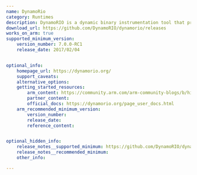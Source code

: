 ```yaml
---
name: DynamoRio
category: Runtimes
description: DynamoRIO is a dynamic binary instrumentation tool that provides a runtime code manipulation system.
download_url: https://github.com/DynamoRIO/dynamorio/releases
works_on_arm: true
supported_minimum_version:
    version_number: 7.0.0-RC1
    release_date: 2017/02/04


optional_info:
    homepage_url: https://dynamorio.org/
    support_caveats:
    alternative_options:
    getting_started_resources:
        arm_content: https://community.arm.com/arm-community-blogs/b/high-performance-computing-blog/posts/emulating-sve-on-armv8-using-dynamorio-and-armie
        partner_content:
        official_docs: https://dynamorio.org/page_user_docs.html
    arm_recommended_minimum_version:
        version_number:
        release_date:
        reference_content:


optional_hidden_info:
    release_notes__supported_minimum: https://github.com/DynamoRIO/dynamorio/releases/tag/release_7_0_0_rc1
    release_notes__recommended_minimum:
    other_info:

---
```

